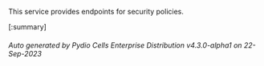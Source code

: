 






This service provides endpoints for security policies.

[:summary]

###### Auto generated by Pydio Cells Enterprise Distribution v4.3.0-alpha1 on 22-Sep-2023
